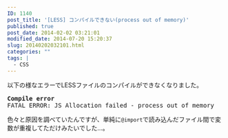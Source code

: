 ```yaml
---
ID: 1140
post_title: '[LESS] コンパイルできない(process out of memory)'
published: true
post_date: 2014-02-02 03:21:01
modified_date: 2014-07-20 15:20:37
slug: 20140202032101.html
categories: ""
tags: |
  - CSS
---
```

以下の様なエラーでLESSファイルのコンパイルができなくなりました。
<pre><b>Compile error</b>
FATAL ERROR: JS Allocation failed - process out of memory</pre>
<!--more-->
色々と原因を調べていたんですが、単純に<code>@import</code>で読み込んだファイル間で変数が重複してただけみたいでした…。